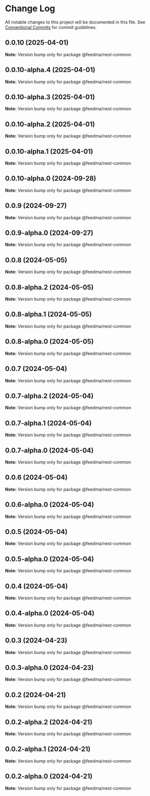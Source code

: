 # Change Log

All notable changes to this project will be documented in this file.
See [Conventional Commits](https://conventionalcommits.org) for commit guidelines.

## 0.0.10 (2025-04-01)

**Note:** Version bump only for package @feedma/nest-common





## 0.0.10-alpha.4 (2025-04-01)

**Note:** Version bump only for package @feedma/nest-common





## 0.0.10-alpha.3 (2025-04-01)

**Note:** Version bump only for package @feedma/nest-common





## 0.0.10-alpha.2 (2025-04-01)

**Note:** Version bump only for package @feedma/nest-common





## 0.0.10-alpha.1 (2025-04-01)

**Note:** Version bump only for package @feedma/nest-common





## 0.0.10-alpha.0 (2024-09-28)

**Note:** Version bump only for package @feedma/nest-common





## 0.0.9 (2024-09-27)

**Note:** Version bump only for package @feedma/nest-common





## 0.0.9-alpha.0 (2024-09-27)

**Note:** Version bump only for package @feedma/nest-common





## 0.0.8 (2024-05-05)

**Note:** Version bump only for package @feedma/nest-common





## 0.0.8-alpha.2 (2024-05-05)

**Note:** Version bump only for package @feedma/nest-common





## 0.0.8-alpha.1 (2024-05-05)

**Note:** Version bump only for package @feedma/nest-common





## 0.0.8-alpha.0 (2024-05-05)

**Note:** Version bump only for package @feedma/nest-common





## 0.0.7 (2024-05-04)

**Note:** Version bump only for package @feedma/nest-common





## 0.0.7-alpha.2 (2024-05-04)

**Note:** Version bump only for package @feedma/nest-common





## 0.0.7-alpha.1 (2024-05-04)

**Note:** Version bump only for package @feedma/nest-common





## 0.0.7-alpha.0 (2024-05-04)

**Note:** Version bump only for package @feedma/nest-common





## 0.0.6 (2024-05-04)

**Note:** Version bump only for package @feedma/nest-common





## 0.0.6-alpha.0 (2024-05-04)

**Note:** Version bump only for package @feedma/nest-common





## 0.0.5 (2024-05-04)

**Note:** Version bump only for package @feedma/nest-common





## 0.0.5-alpha.0 (2024-05-04)

**Note:** Version bump only for package @feedma/nest-common





## 0.0.4 (2024-05-04)

**Note:** Version bump only for package @feedma/nest-common





## 0.0.4-alpha.0 (2024-05-04)

**Note:** Version bump only for package @feedma/nest-common





## 0.0.3 (2024-04-23)

**Note:** Version bump only for package @feedma/nest-common





## 0.0.3-alpha.0 (2024-04-23)

**Note:** Version bump only for package @feedma/nest-common





## 0.0.2 (2024-04-21)

**Note:** Version bump only for package @feedma/nest-common





## 0.0.2-alpha.2 (2024-04-21)

**Note:** Version bump only for package @feedma/nest-common





## 0.0.2-alpha.1 (2024-04-21)

**Note:** Version bump only for package @feedma/nest-common





## 0.0.2-alpha.0 (2024-04-21)

**Note:** Version bump only for package @feedma/nest-common
